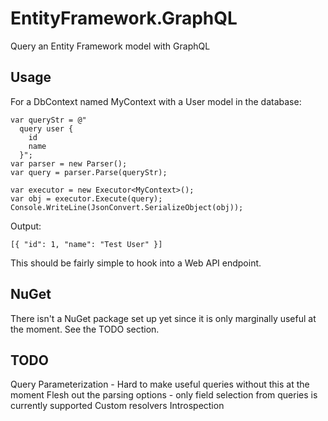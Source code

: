 # EntityFramework.GraphQL
Query an Entity Framework model with GraphQL

## Usage
For a DbContext named MyContext with a User model in the database:
```
var queryStr = @"
  query user {
    id
    name
  }";
var parser = new Parser();
var query = parser.Parse(queryStr);

var executor = new Executor<MyContext>();
var obj = executor.Execute(query);
Console.WriteLine(JsonConvert.SerializeObject(obj));
```

Output:
```
[{ "id": 1, "name": "Test User" }]
```

This should be fairly simple to hook into a Web API endpoint.

## NuGet
There isn't a NuGet package set up yet since it is only marginally useful at the moment. See the TODO section.

## TODO
Query Parameterization - Hard to make useful queries without this at the moment
Flesh out the parsing options - only field selection from queries is currently supported
Custom resolvers
Introspection
